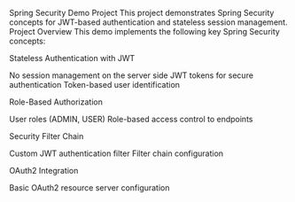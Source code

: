 Spring Security Demo Project
This project demonstrates Spring Security concepts for JWT-based authentication and stateless session management.
Project Overview
This demo implements the following key Spring Security concepts:

Stateless Authentication with JWT

No session management on the server side
JWT tokens for secure authentication
Token-based user identification


Role-Based Authorization

User roles (ADMIN, USER)
Role-based access control to endpoints


Security Filter Chain

Custom JWT authentication filter
Filter chain configuration


OAuth2 Integration

Basic OAuth2 resource server configuration